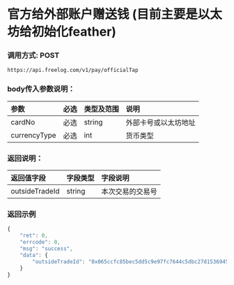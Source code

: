# 官方给外部账户赠送钱 (目前主要是以太坊给初始化feather)

### 调用方式: POST

```
https://api.freelog.com/v1/pay/officialTap
```

### body传入参数说明：

| 参数 | 必选 | 类型及范围 | 说明 |
| :--- | :--- | :--- | :--- |
|cardNo|必选|string|外部卡号或以太坊地址|
|currencyType|必选|int|货币类型|

### 返回说明：
| 返回值字段 | 字段类型 | 字段说明 |
| :--- | :--- | :--- |
| outsideTradeId| string | 本次交易的交易号  |

### 返回示例
```js
{
    "ret": 0,
    "errcode": 0,
    "msg": "success",
    "data": {
        "outsideTradeId": "0x065ccfc85bec5dd5c9e97fc7644c5dbc27d1536945af8263b1cbb92c9972ca6b"
    }
}
```